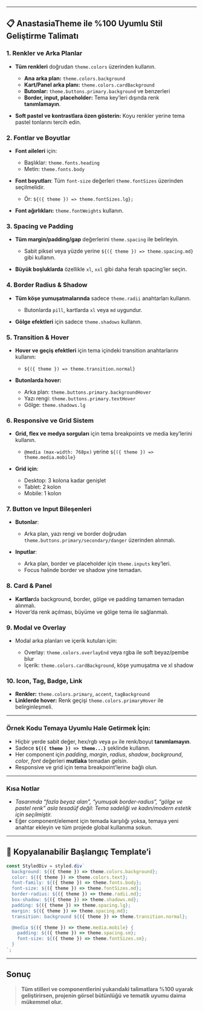 
---

## 📋 **AnastasiaTheme ile %100 Uyumlu Stil Geliştirme Talimatı**

### 1. **Renkler ve Arka Planlar**

* **Tüm renkleri** doğrudan `theme.colors` üzerinden kullanın.

  * **Ana arka plan:** `theme.colors.background`
  * **Kart/Panel arka planı:** `theme.colors.cardBackground`
  * **Butonlar:** `theme.buttons.primary.background` ve benzerleri
  * **Border, input, placeholder:** Tema key’leri dışında renk **tanımlamayın**.
* **Soft pastel ve kontrastlara özen gösterin:** Koyu renkler yerine tema pastel tonlarını tercih edin.

### 2. **Fontlar ve Boyutlar**

* **Font aileleri** için:

  * Başlıklar: `theme.fonts.heading`
  * Metin: `theme.fonts.body`
* **Font boyutları**: Tüm `font-size` değerleri `theme.fontSizes` üzerinden seçilmelidir.

  * Ör: `${({ theme }) => theme.fontSizes.lg};`
* **Font ağırlıkları:** `theme.fontWeights` kullanın.

### 3. **Spacing ve Padding**

* **Tüm margin/padding/gap** değerlerini `theme.spacing` ile belirleyin.

  * Sabit piksel veya yüzde yerine `${({ theme }) => theme.spacing.md}` gibi kullanın.
* **Büyük boşluklarda** özellikle `xl`, `xxl` gibi daha ferah spacing’ler seçin.

### 4. **Border Radius & Shadow**

* **Tüm köşe yumuşatmalarında** sadece `theme.radii` anahtarları kullanın.

  * Butonlarda `pill`, kartlarda `xl` veya `md` uygundur.
* **Gölge efektleri** için sadece `theme.shadows` kullanın.

### 5. **Transition & Hover**

* **Hover ve geçiş efektleri** için tema içindeki transition anahtarlarını kullanın:

  * `${({ theme }) => theme.transition.normal}`
* **Butonlarda hover:**

  * Arka plan: `theme.buttons.primary.backgroundHover`
  * Yazı rengi: `theme.buttons.primary.textHover`
  * Gölge: `theme.shadows.lg`

### 6. **Responsive ve Grid Sistem**

* **Grid, flex ve medya sorguları** için tema breakpoints ve media key’lerini kullanın.

  * `@media (max-width: 768px)` yerine `${({ theme }) => theme.media.mobile}`
* **Grid için**:

  * Desktop: 3 kolona kadar genişlet
  * Tablet: 2 kolon
  * Mobile: 1 kolon

### 7. **Button ve Input Bileşenleri**

* **Butonlar**:

  * Arka plan, yazı rengi ve border doğrudan `theme.buttons.primary/secondary/danger` üzerinden alınmalı.
* **Inputlar**:

  * Arka plan, border ve placeholder için `theme.inputs` key’leri.
  * Focus halinde border ve shadow yine temadan.

### 8. **Card & Panel**

* **Kartlar**da background, border, gölge ve padding tamamen temadan alınmalı.
* Hover’da renk açılması, büyüme ve gölge tema ile sağlanmalı.

### 9. **Modal ve Overlay**

* Modal arka planları ve içerik kutuları için:

  * Overlay: `theme.colors.overlayEnd` veya rgba ile soft beyaz/pembe blur
  * İçerik: `theme.colors.cardBackground`, köşe yumuşatma ve xl shadow

### 10. **Icon, Tag, Badge, Link**

* **Renkler:** `theme.colors.primary`, `accent`, `tagBackground`
* **Linklerde hover:** Renk geçişi `theme.colors.primaryHover` ile belirginleşmeli.

---

### **Örnek Kodu Temaya Uyumlu Hale Getirmek İçin:**

* Hiçbir yerde sabit değer, hex/rgb veya `px` ile renk/boyut **tanımlamayın**.
* Sadece **`${({ theme }) => theme...}`** şeklinde kullanın.
* Her component için *padding*, *margin*, *radius*, *shadow*, *background*, *color*, *font* değerleri **mutlaka** temadan gelsin.
* Responsive ve grid için tema breakpoint’lerine bağlı olun.

---

### **Kısa Notlar**

* *Tasarımda “fazla beyaz alan”, “yumuşak border-radius”, “gölge ve pastel renk” asla tesadüf değil: Tema sadeliği ve kadın/modern estetik için seçilmiştir.*
* Eğer component/element için temada karşılığı yoksa, temaya yeni anahtar ekleyin ve tüm projede global kullanıma sokun.

---

## 📌 **Kopyalanabilir Başlangıç Template’i**

```js
const StyledDiv = styled.div`
  background: ${({ theme }) => theme.colors.background};
  color: ${({ theme }) => theme.colors.text};
  font-family: ${({ theme }) => theme.fonts.body};
  font-size: ${({ theme }) => theme.fontSizes.md};
  border-radius: ${({ theme }) => theme.radii.md};
  box-shadow: ${({ theme }) => theme.shadows.md};
  padding: ${({ theme }) => theme.spacing.lg};
  margin: ${({ theme }) => theme.spacing.md};
  transition: background ${({ theme }) => theme.transition.normal};

  @media ${({ theme }) => theme.media.mobile} {
    padding: ${({ theme }) => theme.spacing.sm};
    font-size: ${({ theme }) => theme.fontSizes.sm};
  }
`;
```

---

## **Sonuç**

> **Tüm stilleri ve componentlerini yukarıdaki talimatlara %100 uyarak geliştirirsen, projenin görsel bütünlüğü ve tematik uyumu daima mükemmel olur.**
